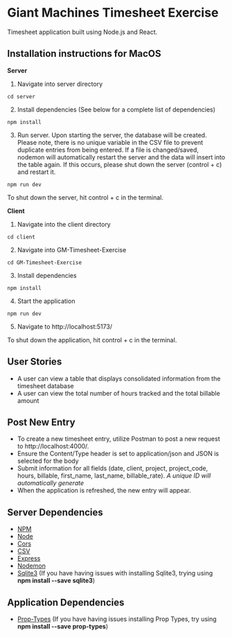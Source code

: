 # Giant Machines Timesheet Exercise
Timesheet application built using Node.js and React.

## Installation instructions for MacOS
**Server**

1. Navigate into server directory 
```
cd server
```
2. Install dependencies (See below for a complete list of dependencies)
```
npm install
```
3. Run server. Upon starting the server, the database will be created. Please note, there is no unique variable in the CSV file to prevent duplicate entries from being entered. If a file is changed/saved, nodemon will automatically restart the server and the data will insert into the table again. If this occurs, please shut down the server (control + c) and restart it.
```
npm run dev
```

To shut down the server, hit control + c in the terminal.


**Client**

1. Navigate into the client directory
```
cd client
```
2. Navigate into GM-Timesheet-Exercise 
```
cd GM-Timesheet-Exercise
```
3. Install dependencies 
```
npm install
```
4. Start the application
```
npm run dev
```
5. Navigate to http://localhost:5173/

To shut down the application, hit control + c in the terminal.

## User Stories
* A user can view a table that displays consolidated information from the timesheet database
* A user can view the total number of hours tracked and the total billable amount

## Post New Entry
* To create a new timesheet entry, utilize Postman to post a new request to http://localhost:4000/.
* Ensure the Content/Type header is set to application/json and JSON is selected for the body
* Submit information for all fields (date, client, project, project_code, hours, billable, first_name, last_name, billable_rate). *A unique ID will automatically generate*
* When the application is refreshed, the new entry will appear.

## Server Dependencies 
  * [NPM](https://docs.npmjs.com/downloading-and-installing-node-js-and-npm)
  * [Node](https://docs.npmjs.com/downloading-and-installing-node-js-and-npm)
 * [Cors](https://github.com/expressjs/cors#readme)
 * [CSV](https://github.com/adaltas/node-csv)
 * [Express](https://expressjs.com/en/starter/installing.html)
 * [Nodemon](https://github.com/remy/nodemon) 
 * [Sqlite3](https://github.com/TryGhost/node-sqlite3) (If you have having issues with installing Sqlite3, trying using **npm install --save sqlite3**)

 ## Application Dependencies 
 * [Prop-Types]() (If you have having issues installing Prop Types, try using **npm install --save prop-types**)